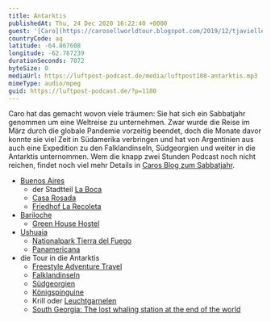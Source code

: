 ```yaml
---
title: Antarktis
publishedAt: Thu, 24 Dec 2020 16:22:40 +0000
guest: '[Caro](https://carosellworldtour.blogspot.com/2019/12/tjavielleicht-klappt-es-tatsachlich-mit.html)'
countryCode: aq
latitude: -64.867608
longitude: -62.787239
durationSeconds: 7072
byteSize: 0
mediaUrl: https://luftpost-podcast.de/media/luftpost108-antarktis.mp3
mimeType: audio/mpeg
guid: https://luftpost-podcast.de/?p=1180
---
```


Caro hat das gemacht wovon viele träumen: Sie hat sich ein Sabbatjahr genommen um eine Weltreise zu unternehmen. Zwar wurde die Reise im März durch die globale Pandemie vorzeitig beendet, doch die Monate davor konnte sie viel Zeit in Südamerika verbringen und hat von Argentinien aus auch eine Expedition zu den Falklandinseln, Südgeorgien und weiter in die Antarktis unternommen. Wem die knapp zwei Stunden Podcast noch nicht reichen, findet noch viel mehr Details in [Caros Blog zum Sabbatjahr](https://carosellworldtour.blogspot.com/2019/12/tjavielleicht-klappt-es-tatsachlich-mit.html). 
* [Buenos Aires](https://de.wikipedia.org/wiki/Buenos%5FAires)  
   * der Stadtteil [La Boca](https://de.wikipedia.org/wiki/La%5FBoca)  
   * [Casa Rosada](https://de.wikipedia.org/wiki/Casa%5FRosada)  
   * [Friedhof La Recoleta](https://de.wikipedia.org/wiki/Friedhof%5FLa%5FRecoleta)
* [Bariloche](https://de.wikipedia.org/wiki/Bariloche)  
   * [Green House Hostel](https://www.tripadvisor.co.uk/Hotel%5FReview-g312848-d1204220-Reviews-Green%5FHouse%5FHostel%5FBariloche-San%5FCarlos%5Fde%5FBariloche%5FProvince%5Fof%5FRio%5FNegro%5FPatagonia.html)
* [Ushuaia](https://de.wikipedia.org/wiki/Ushuaia)  
   * [Nationalpark Tierra del Fuego](https://de.wikipedia.org/wiki/Nationalpark%5FTierra%5Fdel%5FFuego)  
   * [Panamericana](https://de.wikipedia.org/wiki/Panamericana)
* die Tour in die Antarktis  
   * [Freestyle Adventure Travel](https://freestyleadventuretravel.com)  
   * [Falklandinseln](https://de.wikipedia.org/wiki/Falklandinseln)  
   * [Südgeorgien](https://de.wikipedia.org/wiki/S%C3%BCdgeorgien%5Fund%5Fdie%5FS%C3%BCdlichen%5FSandwichinseln)  
   * [Königspinguine](https://de.wikipedia.org/wiki/K%C3%B6nigspinguin)  
   * Krill oder [Leuchtgarnelen](https://de.wikipedia.org/wiki/Leuchtgarnelen)  
   * [South Georgia: The lost whaling station at the end of the world](https://www.bbc.co.uk/news/magazine-27734930)
